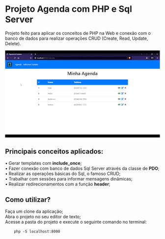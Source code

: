 # Projeto Agenda com PHP e Sql Server
Projeto feito para aplicar os conceitos de PHP na Web e conexão com o banco de dados para realizar operações CRUD (Create, Read, Update, Delete).  

![gif do projeto](./img/demo.gif)

## Principais conceitos aplicados:
• Gerar templates com **include_once**;  
• Fazer conexão com banco de dados Sql Server através da classe de **PDO**;  
• Realizar as operações básicas do Sql, o famoso CRUD;  
• Trabalhar com sessões para informar mensagens dinâmicas;  
• Realizar redirecionamentos com a função **header**;  


## Como utilizar?
Faça um clone da aplicação;  
Abra o projeto no seu editor de texto;  
Acesse a pasta do projeto e execute o seguinte comando no terminal:
```
    php -S localhost:8000
```